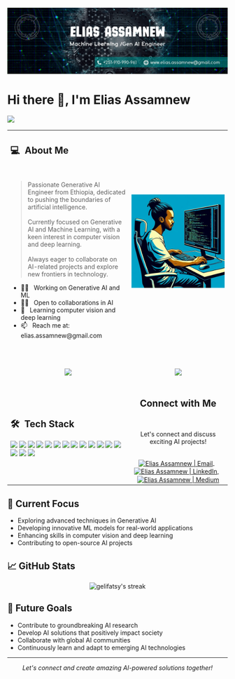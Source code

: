 ![Banner Image](./git_banner.jpg)

# Hi there 👋, I'm Elias Assamnew

![](https://komarev.com/ghpvc/?username=gelifatsy&label=Profile%20views&color=0e75b6&style=flat)

<table width="100%">
  <tr>
    <td width="55%">
      <h2> 💻 &nbsp;About Me </h2>
      <br>
      <blockquote>
        <p> 
          Passionate Generative AI Engineer from Ethiopia, dedicated to pushing the boundaries of artificial intelligence.
          <br><br>
          Currently focused on Generative AI and Machine Learning, with a keen interest in computer vision and deep learning.
          <br><br>
          Always eager to collaborate on AI-related projects and explore new frontiers in technology.
        </p>
      </blockquote>
       <ul>
        <li>👨‍💻 &nbsp; Working on Generative AI and ML</li>
        <li>🤝🏼 &nbsp; Open to collaborations in AI</li>
        <li>🌱 &nbsp; Learning computer vision and deep learning</li>
        <li>📫 &nbsp; Reach me at: elias.assamnew@gmail.com</li>
       </ul>
       <br>
    </td>
    <td width="45%">
     <p align="center">
      <img src="./AI_annimation.jpeg" alt="AI Illustration" width="300"/>
     </p>
    </td>
  </tr>
  <tr>
    <td width="55%">
      <p align="center">
        <br>
        <img height="180em" src="https://github-readme-stats-eight-theta.vercel.app/api?username=gelifatsy&show_icons=true&theme=algolia&include_all_commits=true&count_private=true"/>
      </p>
    </td>
    <td width="45%">
      <p align="center">
        <br>
        <img height="165em" src="https://github-readme-stats.vercel.app/api/top-langs?username=gelifatsy&show_icons=true&locale=en&layout=compact&theme=algolia"/>
      </p>
    </td>
  </tr>
  <tr>
   <td width="55%">
     <h2> 🛠 &nbsp;Tech Stack</h2>
     <p align="left">
       <img src="https://img.shields.io/badge/-Python-05122A?style=flat&logo=python"/>
       <img src="https://img.shields.io/badge/-TensorFlow-05122A?style=flat&logo=tensorflow"/>
       <img src="https://img.shields.io/badge/-PyTorch-05122A?style=flat&logo=pytorch"/>
       <img src="https://img.shields.io/badge/-Scikit%20Learn-05122A?style=flat&logo=scikit-learn"/>
       <img src="https://img.shields.io/badge/-OpenCV-05122A?style=flat&logo=opencv"/>
       <img src="https://img.shields.io/badge/-Flask-05122A?style=flat&logo=flask"/>
       <img src="https://img.shields.io/badge/-Docker-05122A?style=flat&logo=docker"/>
       <img src="https://img.shields.io/badge/-AWS-05122A?style=flat&logo=amazon-aws"/>
       <img src="https://img.shields.io/badge/-MongoDB-05122A?style=flat&logo=mongodb"/>
       <img src="https://img.shields.io/badge/-PostgreSQL-05122A?style=flat&logo=postgresql"/>
       <img src="https://img.shields.io/badge/-Git-05122A?style=flat&logo=git"/>
       <img src="https://img.shields.io/badge/-JavaScript-05122A?style=flat&logo=javascript"/>
       <img src="https://img.shields.io/badge/-React-05122A?style=flat&logo=react"/>
       <img src="https://img.shields.io/badge/-Node.js-05122A?style=flat&logo=node.js"/>
       <img src="https://img.shields.io/badge/-Express.js-05122A?style=flat&logo=express"/>
       <img src="https://img.shields.io/badge/-Flutter-05122A?style=flat&logo=flutter"/>
     </p>
   </td>
   <td width="45%">
    <div align="center">
      <h2><b>Connect with Me</b></h2>
      <br>
      <p>Let's connect and discuss exciting AI projects!</p>
      <br>
      <a href="mailto:elias.assamnew@gmail.com">
        <img align="center" alt="Elias Assamnew | Email" width="30em" src="https://img.icons8.com/color/48/000000/gmail.png" />
      </a> &nbsp;&nbsp;
      <a href="https://linkedin.com/in/eliasgebre">
        <img align="center" alt="Elias Assamnew | LinkedIn" width="30em" src="https://img.icons8.com/color/48/000000/linkedin.png" />
      </a> &nbsp;&nbsp;
      <a href="https://medium.com/@elias.assamnew">
        <img align="center" alt="Elias Assamnew | Medium" width="30em" src="https://img.icons8.com/color/48/000000/medium-monogram.png" />
      </a>
    </div>
   </td>
  </tr>
</table>

## 🚀 Current Focus

- Exploring advanced techniques in Generative AI
- Developing innovative ML models for real-world applications
- Enhancing skills in computer vision and deep learning
- Contributing to open-source AI projects

## 📈 GitHub Stats

<p align="center">
  <img src="https://github-readme-streak-stats.herokuapp.com/?user=gelifatsy&theme=algolia" alt="gelifatsy's streak"/>
</p>

## 🎯 Future Goals

- Contribute to groundbreaking AI research
- Develop AI solutions that positively impact society
- Collaborate with global AI communities
- Continuously learn and adapt to emerging AI technologies

---

<p align="center">
  <i>Let's connect and create amazing AI-powered solutions together!</i>
</p>
